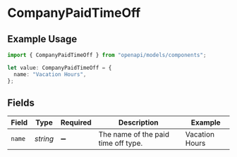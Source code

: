 # CompanyPaidTimeOff

## Example Usage

```typescript
import { CompanyPaidTimeOff } from "openapi/models/components";

let value: CompanyPaidTimeOff = {
  name: "Vacation Hours",
};
```

## Fields

| Field                               | Type                                | Required                            | Description                         | Example                             |
| ----------------------------------- | ----------------------------------- | ----------------------------------- | ----------------------------------- | ----------------------------------- |
| `name`                              | *string*                            | :heavy_minus_sign:                  | The name of the paid time off type. | Vacation Hours                      |